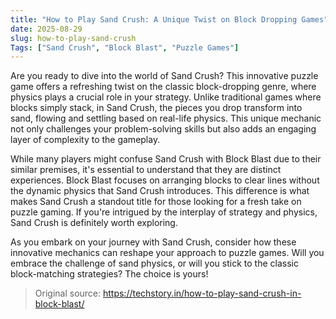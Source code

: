 ```yaml
---
title: "How to Play Sand Crush: A Unique Twist on Block Dropping Games"
date: 2025-08-29
slug: how-to-play-sand-crush
Tags: ["Sand Crush", "Block Blast", "Puzzle Games"]
---
```


Are you ready to dive into the world of Sand Crush? This innovative puzzle game offers a refreshing twist on the classic block-dropping genre, where physics plays a crucial role in your strategy. Unlike traditional games where blocks simply stack, in Sand Crush, the pieces you drop transform into sand, flowing and settling based on real-life physics. This unique mechanic not only challenges your problem-solving skills but also adds an engaging layer of complexity to the gameplay.

While many players might confuse Sand Crush with Block Blast due to their similar premises, it's essential to understand that they are distinct experiences. Block Blast focuses on arranging blocks to clear lines without the dynamic physics that Sand Crush introduces. This difference is what makes Sand Crush a standout title for those looking for a fresh take on puzzle gaming. If you're intrigued by the interplay of strategy and physics, Sand Crush is definitely worth exploring.

As you embark on your journey with Sand Crush, consider how these innovative mechanics can reshape your approach to puzzle games. Will you embrace the challenge of sand physics, or will you stick to the classic block-matching strategies? The choice is yours!
> Original source: https://techstory.in/how-to-play-sand-crush-in-block-blast/